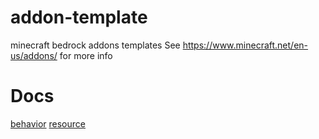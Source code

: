 # addon-template
minecraft bedrock addons templates See https://www.minecraft.net/en-us/addons/ for more info
# Docs
[behavior](/behavior/documentation/Index.html)
[resource](/resource/documentation/Index.html)
